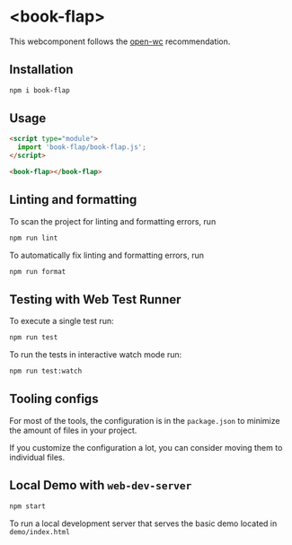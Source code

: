 # \<book-flap>

This webcomponent follows the [open-wc](https://github.com/open-wc/open-wc) recommendation.

## Installation

```bash
npm i book-flap
```

## Usage

```html
<script type="module">
  import 'book-flap/book-flap.js';
</script>

<book-flap></book-flap>
```

## Linting and formatting

To scan the project for linting and formatting errors, run

```bash
npm run lint
```

To automatically fix linting and formatting errors, run

```bash
npm run format
```

## Testing with Web Test Runner

To execute a single test run:

```bash
npm run test
```

To run the tests in interactive watch mode run:

```bash
npm run test:watch
```


## Tooling configs

For most of the tools, the configuration is in the `package.json` to minimize the amount of files in your project.

If you customize the configuration a lot, you can consider moving them to individual files.

## Local Demo with `web-dev-server`

```bash
npm start
```

To run a local development server that serves the basic demo located in `demo/index.html`
